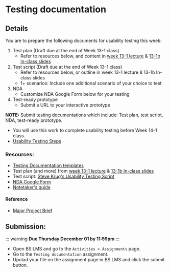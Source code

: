 # Testing documentation 

## Details

You are to prepare the following documents for usability testing this week:

1. Test plan (Draft due at the end of Week 13-1 class)
    - Refer to resources below, and content in [week 13-1 lecture](https://drive.google.com/drive/folders/1kCPUsO4_f6Hz47THcBzFBiMlCJIzpvG7) & [13-1b In-class slides](https://drive.google.com/drive/folders/1kCPUsO4_f6Hz47THcBzFBiMlCJIzpvG7)
2. Test script (Draft due at the end of Week 13-1 class)
    - Refer to resources below, or outline in week 13-1 lecture & 13-1b In-class slides
    - 1+ scenarios: Include one additional scenario of your choice to test
3. NDA 
    - Customize NDA Google Form below for your testing 
4. Test-ready prototype
    - Submit a URL to your interactive prototype

**NOTE:** Submit testing documentations which include: Test plan, test script, NDA, test-ready prototype.
- You will use this work to complete usability testing before Week 14-1 class.
- [Usability Testing Steps](../modules/week13/UT-steps.md)


### Resources:

- [Testing Documentation templates](https://drive.google.com/drive/folders/1ptUqGDPzOlM0b6RmY-wLnAHXryZgBmS6?usp=sharing)
- Test plan (and more) from [week 13-1 lecture](https://drive.google.com/drive/folders/1kCPUsO4_f6Hz47THcBzFBiMlCJIzpvG7) & [13-1b In-class slides](https://drive.google.com/drive/folders/1kCPUsO4_f6Hz47THcBzFBiMlCJIzpvG7)
- Test script: [Steve Krug's Usability Testing Script](https://sensible.com/download-files/)
- [NDA Google Form](https://docs.google.com/forms/d/1n3HuVnplNqcCEMLsrF-naGEJvVmObvvVk1axpEjkuew/edit?usp=sharing)
- [Notetaker's guide](https://drive.google.com/file/d/1hY5bYEwERtWA3r8SVR9uiusl6yTXbAbK/view?usp=sharing)


#### Reference
-  [Major Project Brief](https://mad9034.github.io/f2022/assignments/project-brief.html)




## Submission:

::: warning 
**Due Thursday December 01 by 11:59pm**
:::

- Open BS LMS and go to the `Activities > Assignments` page.
- Go to the `Testing documentation` assignment.
- Upolad your file on the assignment page in BS LMS and click the submit button. 
